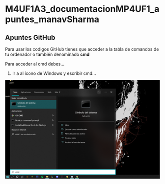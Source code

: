 # M4UF1A3_documentacionMP4UF1_apuntes_manavSharma

## Apuntes GitHub

Para usar los codigos GitHub tienes que acceder a la tabla de comandos de tu ordenador o también denominado **cmd**

Para acceder al cmd debes...
1. Ir a al ícono de Windows y escribir cmd...

![Foto](cmd.PNG)


